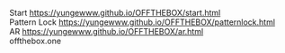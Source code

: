 Start https://yungewww.github.io/OFFTHEBOX/start.html </br>
Pattern Lock https://yungewww.github.io/OFFTHEBOX/patternlock.html  </br>
AR https://yungewww.github.io/OFFTHEBOX/ar.html </br>
offthebox.one </br>
